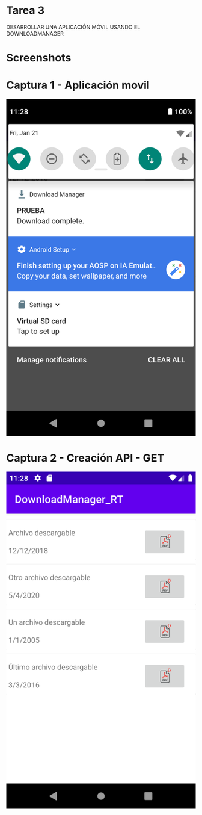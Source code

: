 # Tarea 3
DESARROLLAR UNA APLICACIÓN MÓVIL USANDO EL DOWNLOADMANAGER

# Screenshots

# Captura 1 - Aplicación movil
![](https://github.com/cturriagos/DownloadManager_RT/blob/master/Screenshots/Captura1.png)

# Captura 2 - Creación API - GET
![](https://github.com/cturriagos/DownloadManager_RT/blob/master/Screenshots/Captura2.png)

